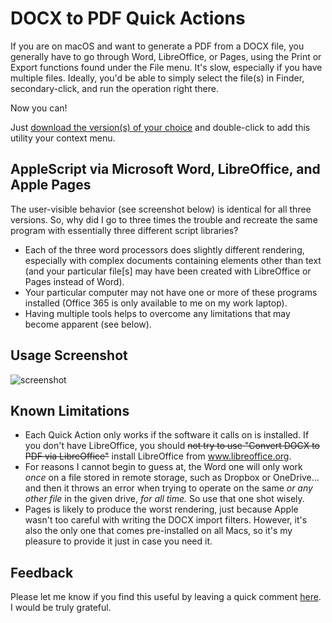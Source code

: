 # DOCX to PDF Quick Actions

If you are on macOS and want to generate a PDF from a DOCX file, you generally have to go through Word, LibreOffice, or Pages, using the Print or Export functions found under the File menu. It's slow, especially if you have multiple files. Ideally, you'd be able to simply select the file(s) in Finder, secondary-click, and run the operation right there.

Now you can!

Just [download the version(s) of your choice](https://github.com/IsaacWeiss/docx-to-pdf-quick-actions/releases/latest) and double-click to add this utility your context menu.

## AppleScript via Microsoft Word, LibreOffice, and Apple Pages
The user-visible behavior (see screenshot below) is identical for all three versions. So, why did I go to three times the trouble and recreate the same program with essentially three different script libraries?
* Each of the three word processors does slightly different rendering, especially with complex documents containing elements other than text (and your particular file[s] may have been created with LibreOffice or Pages instead of Word).
* Your particular computer may not have one or more of these programs installed (Office 365 is only available to me on my work laptop).
* Having multiple tools helps to overcome any limitations that may become apparent (see below).

## Usage Screenshot
![screenshot](https://github.com/user-attachments/assets/39509529-417f-4ba0-99a7-8dd4ef923fe6)

## Known Limitations
* Each Quick Action only works if the software it calls on is installed. If you don't have LibreOffice, you should ~~not try to use "Convert DOCX to PDF via LibreOffice"~~ install LibreOffice from www.libreoffice.org.
* For reasons I cannot begin to guess at, the Word one will only work *once* on a file stored in remote storage, such as Dropbox or OneDrive... and then it throws an error when trying to operate on the same *or any other file* in the given drive, *for all time.* So use that one shot wisely.
* Pages is likely to produce the worst rendering, just because Apple wasn't too careful with writing the DOCX import filters. However, it's also the only one that comes pre-installed on all Macs, so it's my pleasure to provide it just in case you need it.

## Feedback
Please let me know if you find this useful by leaving a quick comment [here](https://github.com/IsaacWeiss/docx-to-pdf-quick-actions/discussions/1). I would be truly grateful.
